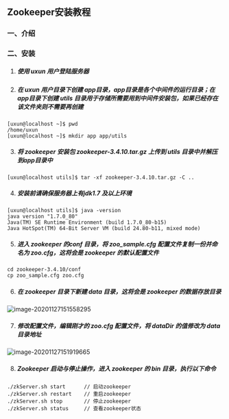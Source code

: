 ## Zookeeper安装教程

### 一、介绍



### 二、安装

1. ##### 使用 uxun 用户登陆服务器

   

2. ##### 在 uxun 用户目录下创建 app目录，app目录是各个中间件的运行目录；在app目录下创建 utils 目录用于存储所需要用到中间件安装包，如果已经存在该文件夹则不需要再创建

```shell
[uxun@localhost ~]$ pwd
/home/uxun
[uxun@localhost ~]$ mkdir app app/utils
```



3. ##### 将 zookeeper 安装包 zookeeper-3.4.10.tar.gz 上传到 utils 目录中并解压到app目录中

```shell
[uxun@localhost utils]$ tar -xf zookeeper-3.4.10.tar.gz -C ..
```



4. ##### 安装前请确保服务器上有jdk1.7 及以上环境

```shell
[uxun@localhost utils]$ java -version
java version "1.7.0_80"
Java(TM) SE Runtime Environment (build 1.7.0_80-b15)
Java HotSpot(TM) 64-Bit Server VM (build 24.80-b11, mixed mode)
```



5. ##### 进入 zookeeper 的conf 目录，将 zoo_sample.cfg 配置文件复制一份并命名为 zoo.cfg，这将会是 zookeeper 的默认配置文件 

```shell
cd zookeeper-3.4.10/conf
cp zoo_sample.cfg zoo.cfg
```



6. ##### 在 zookeeper 目录下新建 data 目录，这将会是 zookeeper 的数据存放目录

![image-20201127151558295](https://pictures.huazai.fun/uPic/image-20201127151558295.png)



7. ##### 修改配置文件，编辑刚才的 zoo.cfg 配置文件，将 dataDir 的值修改为 data 目录地址

![image-20201127151919665](https://pictures.huazai.fun/uPic/image-20201127151919665.png)



8. ##### Zookeeper 启动与停止操作，进入 zookeeper 的 bin 目录，执行以下命令

```shell
./zkServer.sh start      // 启动zookeeper
./zkServer.sh restart    // 重启zookeeper
./zkServer.sh stop       // 停止zookeeper
./zkServer.sh status     // 查看zookeeper状态
```

